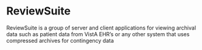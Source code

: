 # ReviewSuite
ReviewSuite is a group of server and client applications for viewing archival data such as patient data from VistA EHR’s or any other system that uses compressed archives for contingency data
 
